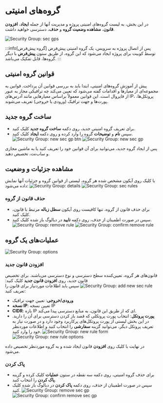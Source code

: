 # گروه‌های امنیتی

در این بخش، به لیست گروه‌های امنیتی پروژه و مدیریت آنها از جمله **ایجاد**، **افزودن قانون**، **مشاهده وضعیت گروه** و **حذف**، دسترسی خواهید داشت.

![Security Group: sec gps](security-groups.png)

:::info[گروه پیش‌فرض]
پس از اتصال پروژه به سرویس، یک گروه امنیتی پیش‌فرض توسط کوبیت برای پروژه ایجاد می‌شود که این گروه، از طریق ستون **پیش‌فرض** با دیگر گروه‌ها، قابل تفکیک می‌باشد.
:::

## قوانین گروه امنیتی

پیش از آموزش گروه‌های امنیتی، ابتدا باید به بررسی قوانین آن پرداخت. قوانین به مجموعه‌ای از معیارها و اقدامات گفته می‌شود که تعیین می‌کند چه ترافیکی مجاز به عبور از فایروال است. این قوانین معمولاً براساس معیارهایی مانند آدرس‌های IP، پروتکل‌ها، پورت‌ها و جهت ترافیک (ورودی یا خروجی) تعریف می‌شوند.

## ساخت گروه جدید

- برای تعریف گروه امنیتی جدید، روی دکمه **ساخت گروه جدید** کلیک کنید.
- سپس **نام** و **توضیحات** گروه را وارد کرده و روی دکمه **ایجاد** کلیک کنید.
  ![Security Group: new sec gp btn](new-sec-gp-btn.png)
  ![Security Group: new sec gp](new-security-gp.png)

پس از ایجاد گروه جدید، می‌توانید برای آن قوانین خود را تعریف کنید یا به ماشین مجازی و ساب‌نت، تخصیص دهید.

## مشاهده جزئیات و وضعیت

با کلیک روی آیکون مشخص شده هر گروه، لیستی از قوانین گروه و جزئیات آنها نمایش داده می‌شود:
![Security Group: details](sec-gp-details.png)
![Security Group: sec rules](sec-rules.png)

### حذف قانون از گروه

- برای حذف قانون از گروه، تنها کافیست روی آیکون **سطل زباله** مرتبط با قانون، کلیک کنید.
- سپس در صورت اطمینان از حذف، روی دکمه **تایید** در دیالوگ باز شده کلیک کنید.
  ![Security Group: remove rule](remove-rule.png)
  ![Security Group: confirm remove rule](confirm-remove-rule.png)

## عملیات‌های یک گروه

![Security Group: options](sec-gps-options.png)

### افزودن قانون جدید

قانون‌های هر گروه، تعیین‌کننده سطح دسترسی و نوع دسترسی می‌باشند. برای تخصیص قانون جدید، روی **افزودن قانون جدید** کلیک کنید:
![Security Group: add new sec rule](add-new-rule.png)
سپس باید اطلاعات موردنیاز برای قانون را تعریف کنید:

- **ورودی/خروجی**: تعیین جهت ترافیک
- **نسخه IP**: تعیین نسخه IP
- **CIDR**: بازه IP ای که از طریق این قانون، به منابع دسترسی پیدا می‌کند.
- **پورت پروتکل**: انتخاب پورت پروتکلی که قصد باز کردن دسترسی برای آن را دارید. در این بخش لیستی از پورت پروتکل‌های پرکاربرد وجود دارد و در صورت نیاز به تعریف پروتکل دیگر، می‌توانید گزینه **سفارشی** را انتخاب کنید و اطلاعات موردنظر خود را وارد کنید.
  ![Security Group: new rule form](new-rule-form.png)
  ![Security Group: new rule options](new-rule-options.png)

در نهایت با کلیک روی **افزودن** قانون ایجاد شده و به گروه موردنظر تخصیص داده می‌شود.

### پاک کردن

- برای حذف گروه امنیتی، روی دکمه سه نقطه در ستون **عملیات** کلیک کرده و گزینه **پاک کردن** را انتخاب کنید.
- سپس در صورت اطمینان از حذف، روی دکمه **پاک کردن** در دیالوگ باز شده کلیک کنید.
  ![Security Group: remove sec gp](remove-sec-gp.png)
  ![Security Group: confirm remove sec gp](confirm-remove-sec-gp.png)
